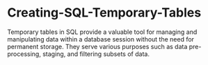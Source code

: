 # Creating-SQL-Temporary-Tables
Temporary tables in SQL provide a valuable tool for managing and manipulating data within a database session without the need for permanent storage. They serve various purposes such as data pre-processing, staging, and filtering subsets of data.
